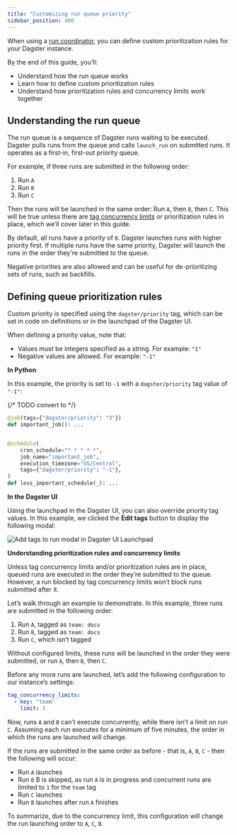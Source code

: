 ```yaml
---
title: "Customizing run queue priority"
sidebar_position: 400
---
```


When using a [run coordinator](run-coordinators), you can define custom prioritization rules for your Dagster instance.

By the end of this guide, you’ll:

- Understand how the run queue works
- Learn how to define custom prioritization rules
- Understand how prioritization rules and concurrency limits work together

## Understanding the run queue

The run queue is a sequence of Dagster runs waiting to be executed. Dagster pulls runs from the queue and calls `launch_run` on submitted runs. It operates as a first-in, first-out priority queue.

For example, if three runs are submitted in the following order:

1. Run `A`
2. Run `B`
3. Run `C`

Then the runs will be launched in the same order: Run `A`, then `B`, then `C`. This will be true unless there are [tag concurrency limits](/guides/operate/managing-concurrency) or prioritization rules in place, which we’ll cover later in this guide.

By default, all runs have a priority of `0`. Dagster launches runs with higher priority first. If multiple runs have the same priority, Dagster will launch the runs in the order they're submitted to the queue.

Negative priorities are also allowed and can be useful for de-prioritizing sets of runs, such as backfills.

## Defining queue prioritization rules

Custom priority is specified using the `dagster/priority` tag, which can be set in code on definitions or in the launchpad of the Dagster UI.

When defining a priority value, note that:

- Values must be integers specified as a string. For example: `"1"`
- Negative values are allowed. For example: `"-1"`

<TabGroup>
<TabItem name="In Python">

**In Python**

In this example, the priority is set to `-1` with a `dagster/priority` tag value of `"-1"`:

{/* TODO convert to <CodeExample> */}
```python startafter=start_marker_priority endbefore=end_marker_priority file=/deploying/concurrency_limits/concurrency_limits.py
@job(tags={"dagster/priority": "3"})
def important_job(): ...


@schedule(
    cron_schedule="* * * * *",
    job_name="important_job",
    execution_timezone="US/Central",
    tags={"dagster/priority": "-1"},
)
def less_important_schedule(_): ...
```

</TabItem>
<TabItem name="In the Dagster UI">

**In the Dagster UI**

Using the launchpad in the Dagster UI, you can also override priority tag values. In this example, we clicked the **Edit tags** button to display the following modal:

![Add tags to run modal in Dagster UI Launchpad](/guides/deploy/execution/dagster-priority-in-launchpad.png)

</TabItem>
</TabGroup>

**Understanding prioritization rules and concurrency limits**

Unless tag concurrency limits and/or prioritization rules are in place, queued runs are executed in the order they’re submitted to the queue. However, a run blocked by tag concurrency limits won’t block runs submitted after it.

Let’s walk through an example to demonstrate. In this example, three runs are submitted in the following order:

1. Run `A`, tagged as `team: docs`
2. Run `B`, tagged as `team: docs`
3. Run `C`, which isn’t tagged

Without configured limits, these runs will be launched in the order they were submitted, or run `A`, then `B`, then `C`.

Before any more runs are launched, let’s add the following configuration to our instance’s settings:

```yaml
tag_concurrency_limits:
  - key: "team"
    limit: 1
```

Now, runs `A` and `B` can’t execute concurrently, while there isn’t a limit on run `C`. Assuming each run executes for a minimum of five minutes, the order in which the runs are launched will change.

If the runs are submitted in the same order as before - that is, `A`, `B`, `C` - then the following will occur:

- Run `A` launches
- Run `B` B is skipped, as run `A` is in progress and concurrent runs are limited to `1` for the `team` tag
- Run `C` launches
- Run `B` launches after run `A` finishes

To summarize, due to the concurrency limit, this configuration will change the run launching order to `A`, `C`, `B`.

